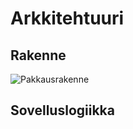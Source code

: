# Arkkitehtuuri

## Rakenne

![Pakkausrakenne](github.com/meeries/ot-harjoitustyo/blob/master/budget-app/dokumentaatio/uml.png)

## Sovelluslogiikka

